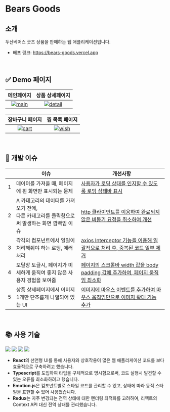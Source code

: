 # Bears Goods

## 소개

두산베어스 굿즈 상품을 판매하는 웹 애플리케이션입니다.

- 배포 링크: https://bears-goods.vercel.app

<br />

## :white_check_mark: Demo 페이지

|                                                                                                       메인페이지                                                                                                        |                                                                                                      상품 상세페이지                                                                                                      |
| :---------------------------------------------------------------------------------------------------------------------------------------------------------------------------------------------------------------------: | :-----------------------------------------------------------------------------------------------------------------------------------------------------------------------------------------------------------------------: |
| [![main](https://user-images.githubusercontent.com/37580351/190294948-27230105-ec24-43b1-8d6b-1f57d0b21b98.png)](https://user-images.githubusercontent.com/37580351/190294948-27230105-ec24-43b1-8d6b-1f57d0b21b98.png) | [![detail](https://user-images.githubusercontent.com/37580351/190294945-ecd3b8b4-4b50-4f86-8c7d-068254d92825.png)](https://user-images.githubusercontent.com/37580351/190294945-ecd3b8b4-4b50-4f86-8c7d-068254d92825.png) |

|                                                                                                     장바구니 페이지                                                                                                     |                                                                                                     찜 목록 페이지                                                                                                      |
| :---------------------------------------------------------------------------------------------------------------------------------------------------------------------------------------------------------------------: | :---------------------------------------------------------------------------------------------------------------------------------------------------------------------------------------------------------------------: |
| [![cart](https://user-images.githubusercontent.com/37580351/190294939-f16e9bb1-71d7-453e-8cd5-9275614bb6ba.png)](https://user-images.githubusercontent.com/37580351/190294939-f16e9bb1-71d7-453e-8cd5-9275614bb6ba.png) | [![wish](https://user-images.githubusercontent.com/37580351/190294956-d1649e5a-ac15-46f4-85d1-e9fff32eec88.png)](https://user-images.githubusercontent.com/37580351/190294956-d1649e5a-ac15-46f4-85d1-e9fff32eec88.png) |

<br />

## :bug: 개발 이슈

|     | 이슈                                                                                              | 개선사항                                                                                                                                                                 |
| :-: | ------------------------------------------------------------------------------------------------- | ------------------------------------------------------------------------------------------------------------------------------------------------------------------------ |
|  1  | 데이터를 가져올 때, 페이지에 흰 화면만 표시되는 문제                                              | [사용자가 로딩 상태를 인지할 수 있도록 로딩 상태바 표시](https://velog.io/@eenaree/loading-progress-bar)                                                                 |
|  2  | A 카테고리의 데이터를 가져오기 전에, <br />다른 카테고리를 클릭함으로써 발생하는 화면 깜빡임 이슈 | [http 클라이언트를 이용하여 완료되지 않은 비동기 요청을 취소하여 개선](https://velog.io/@eenaree/javascript-cancel-promise)                                              |
|  3  | 각각의 컴포넌트에서 일일이 처리해줘야 하는 로딩, 에러 처리                                        | [axios Interceptor 기능을 이용해 일괄적으로 처리 후, 중복된 코드 일부 제거](https://github.com/eenaree/bears-goods-shop/commit/b9ab86e4965d12b9f06ae5fdb4f64aebe58ce593) |
|  4  | 모달창 토글시, 페이지가 미세하게 움직여 좋지 않은 사용자 경험을 보여줌                            | [페이지의 스크롤바 width 값을 body padding 값에 추가하여, 페이지 움직임 최소화](https://github.com/eenaree/bears-goods-shop/pull/31)                                     |
|  5  | 상품 상세페이지에서 이미지 1개만 단조롭게 나열되어 있는 UI                                        | [이미지에 마우스 이벤트를 추가하여 마우스 움직임만으로 이미지 확대 기능 추가](https://velog.io/@eenaree/react-image-zoom-in)                                             |

<br />

## :books: 사용 기술

<p>
  <img src="https://img.shields.io/badge/react-61DAFB?style=for-the-badge&logo=react&logoColor=black"> 
  <img src="https://img.shields.io/badge/typescript-3178C6?style=for-the-badge&logo=typescript&logoColor=white">
  <img src="https://img.shields.io/badge/redux-764ABC?style=for-the-badge&logo=redux&logoColor=white">
  <img src="https://img.shields.io/badge/emotion-DB7093?style=for-the-badge&logo=styled-components&logoColor=white">
</p>

- **React**의 선언형 UI를 통해 사용자와 상호작용이 많은 웹 애플리케이션 코드를 보다 효율적으로 구축하려고 했습니다.
- **Typescript**를 도입하여 타입을 구체적으로 명시함으로써, 코드 실행시 발견할 수 있는 오류를 최소화하려고 했습니다.
- **Emotion.js**은 컴포넌트별로 스타일 코드를 관리할 수 있고, 상태에 따라 동적 스타일을 표현할 수 있어 사용했습니다.
- **Redux**는 자주 변경되는 전역 상태에 대한 렌더링 최적화를 고려하여, 리액트의 Context API 대신 전역 상태를 관리했습니다.
